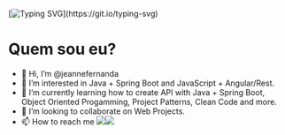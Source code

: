[![Typing SVG](https://readme-typing-svg.herokuapp.com?font=Fira+Code&size=14&pause=1000&color=AA42F7&width=435&lines=Olá,+Seja+bem+vindo(a)+ao+meu+perfil!)](https://git.io/typing-svg)

# Quem sou eu?
- 👋 Hi, I’m @jeannefernanda
- 👀 I’m interested in Java + Spring Boot and JavaScript + Angular/Rest. 
- 🌱 I’m currently learning how to create API with Java + Spring Boot, Object Oriented Progamming, Project Patterns, Clean Code and more.
- 💞️ I’m looking to collaborate on Web Projects.
- 📫 How to reach me <a href="https://www.linkedin.com/in/jeannefernanda/" target="_blank"><img src="https://img.shields.io/badge/-LinkedIn-%230077B5?style=for-the-badge&logo=linkedin&logoColor=white" target="_blank"></a><a href = "mailto:jeannefernanda.m@gmail.com"><img src="https://img.shields.io/badge/-Gmail-%23333?style=for-the-badge&logo=gmail&logoColor=white" target="_blank"></a>

